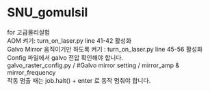 # SNU_gomulsil<br>
for 고급물리실험<br>
AOM 켜기: turn_on_laser.py line 41-42 활성화<br>
Galvo Mirror 움직이기만 하도록 켜기 : turn_on_laser.py line 45-56 활성화<br>
Config 파일에서 galvo 전압 확인해야 합니다.<br> 
galvo_raster_config.py / #Galvo mirror setting / mirror_amp & mirror_frequency<br>
작동 멈출 때는 job.halt() + enter 로 동작 멈춰야 합니다.<br>

